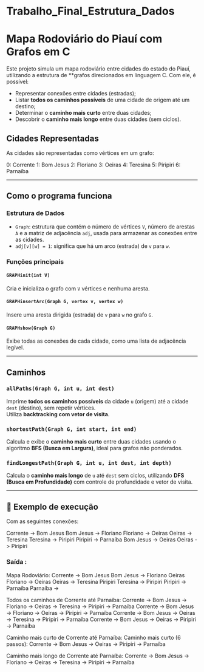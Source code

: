 # Trabalho_Final_Estrutura_Dados
# Mapa Rodoviário do Piauí com Grafos em C

Este projeto simula um mapa rodoviário entre cidades do estado do Piauí, utilizando a estrutura de **grafos direcionados em linguagem C. Com ele, é possível:

- Representar conexões entre cidades (estradas);
- Listar **todos os caminhos possíveis** de uma cidade de origem até um destino;
- Determinar o **caminho mais curto** entre duas cidades;
- Descobrir o **caminho mais longo** entre duas cidades (sem ciclos).

## Cidades Representadas

As cidades são representadas como vértices em um grafo:

0: Corrente
1: Bom Jesus
2: Floriano
3: Oeiras
4: Teresina
5: Piripiri
6: Parnaíba


---

##  Como o programa funciona

### Estrutura de Dados

- `Graph`: estrutura que contém o número de vértices `V`, número de arestas `A` e a matriz de adjacência `adj`, usada para armazenar as conexões entre as cidades.
- `adj[v][w] = 1`: significa que há um arco (estrada) de `v` para `w`.

### Funções principais

#### `GRAPHinit(int V)`
Cria e inicializa o grafo com `V` vértices e nenhuma aresta.

#### `GRAPHinsertArc(Graph G, vertex v, vertex w)`
Insere uma aresta dirigida (estrada) de `v` para `w` no grafo `G`.

#### `GRAPHshow(Graph G)`
Exibe todas as conexões de cada cidade, como uma lista de adjacência legível.

---

## Caminhos

### `allPaths(Graph G, int u, int dest)`
Imprime **todos os caminhos possíveis** da cidade `u` (origem) até a cidade `dest` (destino), sem repetir vértices.  
Utiliza **backtracking com vetor de visita**.

### `shortestPath(Graph G, int start, int end)`
Calcula e exibe o **caminho mais curto** entre duas cidades usando o algoritmo **BFS (Busca em Largura)**, ideal para grafos não ponderados.

### `findLongestPath(Graph G, int u, int dest, int depth)`
Calcula o **caminho mais longo** de `u` até `dest` sem ciclos, utilizando **DFS (Busca em Profundidade)** com controle de profundidade e vetor de visita.

---

## 🧪 Exemplo de execução

Com as seguintes conexões:

Corrente -> Bom Jesus
Bom Jesus -> Floriano
Floriano -> Oeiras
Oeiras -> Teresina
Teresina -> Piripiri
Piripiri -> Parnaíba
Bom Jesus -> Oeiras
Oeiras -> Piripiri


### Saída :

Mapa Rodoviário:
Corrente -> Bom Jesus
Bom Jesus -> Floriano Oeiras
Floriano -> Oeiras
Oeiras -> Teresina Piripiri
Teresina -> Piripiri
Piripiri -> Parnaíba
Parnaíba ->

Todos os caminhos de Corrente até Parnaíba:
Corrente -> Bom Jesus -> Floriano -> Oeiras -> Teresina -> Piripiri -> Parnaíba
Corrente -> Bom Jesus -> Floriano -> Oeiras -> Piripiri -> Parnaíba
Corrente -> Bom Jesus -> Oeiras -> Teresina -> Piripiri -> Parnaíba
Corrente -> Bom Jesus -> Oeiras -> Piripiri -> Parnaíba

Caminho mais curto de Corrente até Parnaíba:
Caminho mais curto (6 passos): Corrente -> Bom Jesus -> Oeiras -> Piripiri -> Parnaíba

Caminho mais longo de Corrente até Parnaíba:
Corrente -> Bom Jesus -> Floriano -> Oeiras -> Teresina -> Piripiri -> Parnaíba
